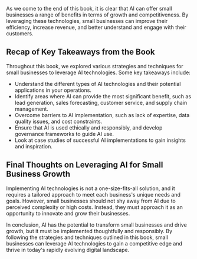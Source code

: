 

As we come to the end of this book, it is clear that AI can offer small businesses a range of benefits in terms of growth and competitiveness. By leveraging these technologies, small businesses can improve their efficiency, increase revenue, and better understand and engage with their customers.

Recap of Key Takeaways from the Book
------------------------------------

Throughout this book, we explored various strategies and techniques for small businesses to leverage AI technologies. Some key takeaways include:

* Understand the different types of AI technologies and their potential applications in your operations.
* Identify areas where AI can provide the most significant benefit, such as lead generation, sales forecasting, customer service, and supply chain management.
* Overcome barriers to AI implementation, such as lack of expertise, data quality issues, and cost constraints.
* Ensure that AI is used ethically and responsibly, and develop governance frameworks to guide AI use.
* Look at case studies of successful AI implementations to gain insights and inspiration.

Final Thoughts on Leveraging AI for Small Business Growth
---------------------------------------------------------

Implementing AI technologies is not a one-size-fits-all solution, and it requires a tailored approach to meet each business's unique needs and goals. However, small businesses should not shy away from AI due to perceived complexity or high costs. Instead, they must approach it as an opportunity to innovate and grow their businesses.

In conclusion, AI has the potential to transform small businesses and drive growth, but it must be implemented thoughtfully and responsibly. By following the strategies and techniques outlined in this book, small businesses can leverage AI technologies to gain a competitive edge and thrive in today's rapidly evolving digital landscape.